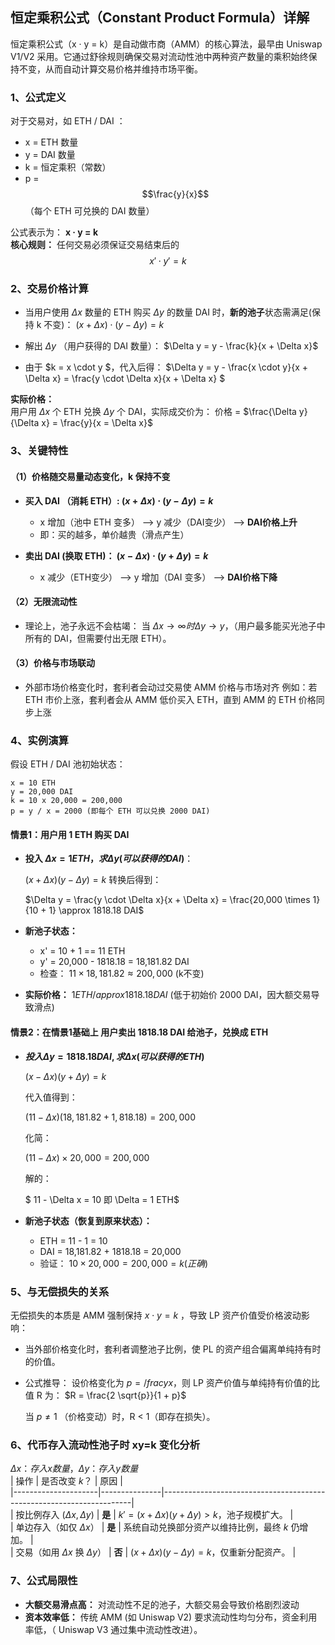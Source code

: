 ## 恒定乘积公式（Constant Product Formula）详解  
恒定乘积公式（x · y = k）是自动做市商（AMM）的核心算法，最早由 Uniswap V1/V2 采用。它通过舒徐规则确保交易对流动性池中两种资产数量的乘积始终保持不变，从而自动计算交易价格并维持市场平衡。  

### 1、公式定义  
对于交易对，如 ETH / DAI ：
- x = ETH 数量
- y = DAI 数量
- k = 恒定乘积（常数）          
- p =  $$\frac{y}{x}$$ （每个 ETH 可兑换的 DAI 数量）    

公式表示为： **x · y = k**  
**核心规则：** 任何交易必须保证交易结束后的 $$x' \cdot y' = k$$   

### 2、交易价格计算  
- 当用户使用 $\Delta x$ 数量的 ETH 购买 $\Delta y$ 的数量 DAI 时，**新的池子**状态需满足(保持 k 不变)：
  $(x + \Delta x) \cdot (y - \Delta y) = k$

- 解出 $\Delta y$ （用户获得的 DAI 数量）：
  $\Delta y = y - \frac{k}{x + \Delta x}$

- 由于 $k = x \cdot y $，代入后得： $\Delta y = y - \frac{x \cdot y}{x + \Delta x} = \frac{y \cdot \Delta x}{x + \Delta x} $   

**实际价格：**  
用户用 $\Delta x$ 个 ETH 兑换 $\Delta y$ 个 DAI，实际成交价为：
价格 = $\frac{\Delta y}{\Delta x} = \frac{y}{x = \Delta x}$

### 3、关键特性  
#### （1）价格随交易量动态变化，k 保持不变  
- **买入 DAI （消耗 ETH）: $(x + \Delta x) \cdot (y - \Delta y) = k$**
  
  - x 增加（池中 ETH 变多） --> y 减少（DAI变少） --> **DAI价格上升**
  - 即：买的越多，单价越贵（滑点产生）
- **卖出 DAI (换取 ETH)： $(x - \Delta x) \cdot (y + \Delta y) = k$**  
  - x 减少（ETH变少） --> y 增加（DAI 变多） --> **DAI价格下降**
#### （2）无限流动性  

- 理论上，池子永远不会枯竭：
  当 $\Delta x \to \infty 时 \Delta  y \to y$，（用户最多能买光池子中所有的 DAI，但需要付出无限 ETH）。

#### （3）价格与市场联动  
- 外部市场价格变化时，套利者会动过交易使 AMM 价格与市场对齐
  例如：若 ETH 市价上涨，套利者会从 AMM 低价买入 ETH，直到 AMM 的 ETH 价格同步上涨

### 4、实例演算  
假设 ETH / DAI 池初始状态：
```
x = 10 ETH
y = 20,000 DAI
k = 10 x 20,000 = 200,000
p = y / x = 2000 (即每个 ETH 可以兑换 2000 DAI)
```
#### 情景1：用户用 1 ETH 购买 DAI   
- **投入 $\Delta x = 1 ETH， 求 \Delta y (可以获得的 DAI)$**：

  $(x + \Delta x)(y - \Delta y) = k$ 转换后得到：

  $\Delta y = \frac{y \cdot \Delta x}{x + \Delta x} = \frac{20,000 \times 1}{10 + 1} \approx 1818.18 DAI$

- **新池子状态：**
  -  x' = 10 + 1 == 11 ETH
  -  y' = 20,000 - 1818.18 = 18,181.82 DAI
  -  检查： $11 \times 18,181.82 \approx 200,000$ (k不变)

- **实际价格：**
  $1 ETH /approx 1818.18 DAI$ (低于初始价 2000 DAI，因大额交易导致滑点)

#### 情景2：在情景1基础上 用户卖出 1818.18 DAI 给池子，兑换成 ETH  
- **$投入 \Delta y = 1818.18 DAI , 求 \Delta x (可以获得的 ETH)$**
  
     $(x - \Delta x)(y + \Delta y) = k$

  代入值得到：  

     $(11 - \Delta x)(18,181.82 + 1,818.18) = 200,000$  

  化简： 

     $(11 - \Delta x) \times 20,000 = 200,000$

  解的：

     $ 11 - \Delta x = 10 即 \Delta = 1 ETH$

- **新池子状态（恢复到原来状态）：**  
  - ETH = 11 - 1 = 10 
  - DAI = 18,181.82 + 1818.18 = 20,000
  - 验证： $10 \times 20,000 = 200,000 = k(正确)$ 

 ### 5、与无偿损失的关系    
 无偿损失的本质是 AMM 强制保持 $x \cdot y = k$ ，导致 LP 资产价值受价格波动影响：    
 - 当外部价格变化时，套利者调整池子比例，使 PL 的资产组合偏离单纯持有时的价值。
 - 公式推导：
   设价格变化为 $p = /frac{y}{x}$，则 LP 资产价值与单纯持有价值的比值 R 为：
   $R = \frac{2 \sqrt{p}}{1 + p}$

   当 $p \neq 1$ （价格变动）时，R < 1（即存在损失）。

### 6、代币存入流动性池子时 xy=k 变化分析   
$\Delta x：存入x数量 ， \Delta y：存入y数量$  
| 操作                | 是否改变 $k$？ | 原因                                                                 |  
|---------------------|---------------|----------------------------------------------------------------------|  
| 按比例存入 $(\Delta x, \Delta y)$ | **是**         | $k' = (x + \Delta x)(y + \Delta y) > k$，池子规模扩大。              |  
| 单边存入（如仅 $\Delta x$）      | **是**         | 系统自动兑换部分资产以维持比例，最终 $k$ 仍增加。                     |  
| 交易（如用 $\Delta x$ 换 $\Delta y$） | **否**         | $(x + \Delta x)(y - \Delta y) = k$，仅重新分配资产。                  |  



### 7、公式局限性  
- **大额交易滑点高：** 对流动性不足的池子，大额交易会导致价格剧烈波动
- **资本效率低：** 传统 AMM (如 Uniswap V2) 要求流动性均匀分布，资金利用率低，（ Uniswap V3 通过集中流动性改进）。  
